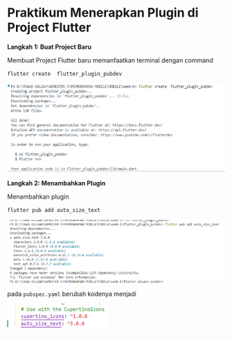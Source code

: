 # Praktikum Menerapkan Plugin di Project Flutter

**Langkah 1: Buat Project Baru**

Membuat Project Flutter baru memanfaatkan terminal dengan command 
```bash
flutter create  flutter_plugin_pubdev
```

![tampilan](images/00.png)

**Langkah 2: Menambahkan Plugin**

Menambahkan plugin
```bash
flutter pub add auto_size_text
```

![tampilan](images/01.png)

pada `pubspec.yaml` berubah kodenya menjadi

![tampilan](images/02.png)